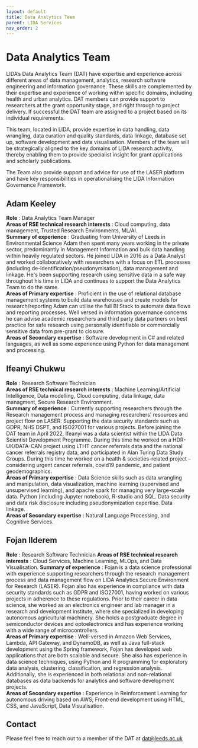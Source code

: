 ```yaml
---
layout: default
title: Data Analytics Team
parent: LIDA Services
nav_order: 2
---
```


# Data Analytics Team 
LIDA’s Data Analytics Team (DAT) have expertise and experience across different areas of data management, analytics, research software engineering and information governance. These skills are complemented by their expertise and experience of working within specific domains, including health and urban analytics. DAT members can provide support to researchers at the grant opportunity stage, and right through to project delivery. If successful the DAT team are assigned to a project based on its individual requirements.

This team, located in LIDA, provide expertise in data handling, data wrangling, data curation and quality standards, data linkage, database set up, software development and data visualisation. Members of the team will be strategically aligned to the key domains of LIDA research activity, thereby enabling them to provide specialist insight for grant applications and scholarly publications. 

The Team also provide support and advice for use of the LASER platform and have key responsibilities in operationalising the LIDA Information Governance Framework.

## Adam Keeley
**Role** : Data Analytics Team Manager  
**Areas of RSE technical research interests** : Cloud computing, data management, Trusted Research Environments, ML/AI.  
**Summary of experience** : Graduating from University of Leeds in Environmental Science Adam then spent many years working in the private sector, predominantly in Management Information and bulk data handling within heavily regulated sectors. He joined LIDA in 2016 as a Data Analyst and worked collaboratively with researchers with a focus on ETL processes (including de-identification/pseudonymisation), data management and linkage. He's been supporting research using sensitive data in a safe way throughout his time in LIDA and continues to support the Data Analytics Team to do the same.  
**Areas of Primary expertise** : Proficient in the use of relational database management systems to build data warehouses and create models for research/reporting Adam can utilise the full BI Stack to automate data flows and reporting processes. Well versed in information governance concerns he can advise academic researchers and third party data partners on best practice for safe research using personally identifiable or commercially sensitive data from pre-grant to closure.  
**Areas of Secondary expertise** : Software development in C# and related languages, as well as some experience using Python for data management and  processing.  

## Ifeanyi Chukwu
**Role** : Research Software Technician  
**Areas of RSE technical research interests** : Machine Learning/Artificial Intelligence, Data modelling, Cloud computing, data linkage, data managment, Secure Research Environment.   
**Summary of experience** : Currently supporting researchers through the Research management process and managing researchers’ resources and project flow on LASER. Supporting the data security standards such as GDPR, NHS DSPT, and ISO27001 for various projects. Before joining the DAT team in April 2022, Ifeanyi was a data scientist within the LIDA Data Scientist Development Programme. During this time he worked on a HDR-UK/DATA-CAN project using LTHT cancer referrals data and the national cancer referrals registry data, and participated in Alan Turing Data Study Groups. During this time he worked on a health & societies-related project – considering urgent cancer referrals, covid19 pandemic, and patient geodemographics.  
**Areas of Primary expertise** : Data Science skills such as data wrangling and manipulation, data visualization, machine learning (supervised and unsupervised learning), and apache spark for managing very large-scale data. Python (including Jupyter notebook), R-studio and SQL. Data security and data risk disclosure including pseudonymization expertise. Data linkage.  
**Areas of Secondary expertise** : Natural Language Processing, and Cognitive Services.  

## Fojan Ilderem
**Role** : Research Software Technician
**Areas of RSE technical research interests** : Cloud Services, Machine Learning, MLOps, and Data Visualisation.
**Summary of experience** : Fojan is a data science professional with experience supporting researchers through the research management process and data management flow on LIDA Analytics Secure Environment for Research (LASER). Fojan also has experience in compliance with data security standards such as GDPR and ISO27001, having worked on various projects in adherence to these regulations. Prior to their career in data science, she worked as an electronics engineer and lab manager in a research and development institute, where she specialized in developing autonomous agricultural machinery. She holds a postgraduate degree in semiconductor devices and optoelectronics and has experience working with a wide range of microcontrollers.  
**Areas of Primary expertise** : Well-versed in Amazon Web Services, Lambda, API Gateway, and DynamoDB, as well as Java full-stack development using the Spring framework, Fojan has developed web applications that are both scalable and secure. She also has experience in data science techniques, using Python and R programming for exploratory data analysis, clustering, classification, and regression analysis. Additionally, she is experienced in both relational and non-relational databases as data backends for analytics and software development projects.  
**Areas of Secondary expertise** : Experience in Reinforcement Learning for autonomous driving based on AWS; Front-end development using HTML, CSS, and JavaScript, Data Visualisation.

## Contact
Please feel free to reach out to a member of the DAT at [dat@leeds.ac.uk](mailto:dat@leeds.ac.uk)
